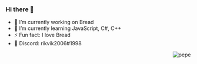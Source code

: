 ### Hi there 👋

- 🔭 I’m currently working on Bread
- 🌱 I’m currently learning JavaScript, C#, C++
- ⚡ Fun fact: I love Bread
- 🧏 Discord: rikvik2006#1998

<img alt="pepe" style="float: right; width: -50%; height: -50%" src="https://imgur.com/DbZEP4Y.png">
